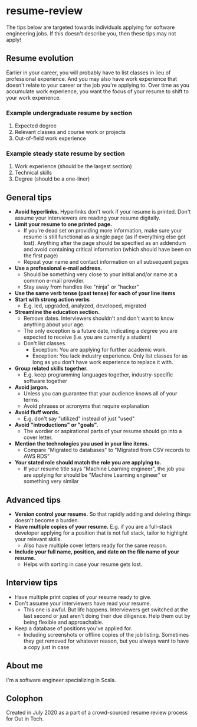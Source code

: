 # resume-review

The tips below are targeted towards individuals applying for software engineering jobs. If this doesn't describe you, then these tips may not apply!

## Resume evolution

Earlier in your career, you will probably have to list classes in lieu of professional experience. And you may also have work experience that doesn't relate to your career or the job you're applying to. Over time as you accumulate work experience, you want the focus of your resume to shift to your work experience.

### Example undergraduate resume by section

1. Expected degree
1. Relevant classes and course work or projects
1. Out-of-field work experience

### Example steady state resume by section

1. Work experience (should be the largest section)
1. Technical skills
1. Degree (should be a one-liner)

## General tips

- **Avoid hyperlinks.** Hyperlinks don't work if your resume is printed. Don't assume your interviewers are reading your resume digitally.
- **Limit your resume to one printed page.**
  - If you're dead set on providing more information, make sure your resume is still functional as a single page (as if everything else got lost). Anything after the page should be specified as an addendum and avoid containing critical information (which should have been on the first page)
  - Repeat your name and contact information on all subsequent pages
- **Use a professional e-mail address.**
  - Should be something very close to your initial and/or name at a common e-mail provider.
  - Stay away from handles like "ninja" or "hacker"
- **Use the same verb tense (past tense) for each of your line items**
- **Start with strong action verbs**
  - E.g. led, upgraded, analyzed, developed, migrated
- **Streamline the education section.**
  - Remove dates. Interviewers shouldn't and don't want to know anything about your age.
  - The only exception is a future date, indicating a degree you are expected to receive (i.e. you are currently a student)
  - Don't list classes.
    - Exception: You are applying for further academic work.
    - Exception: You lack industry experience. Only list classes for as long as you don't have work experience to replace it with.
- **Group related skills together.**
  - E.g. keep programming languages together, industry-specific software together
- **Avoid jargon.**
  - Unless you can guarantee that your audience knows all of your terms.
  - Avoid phrases or acronyms that require explanation
- **Avoid fluff words.**
  - E.g. don't say "utilized" instead of just "used"
- **Avoid "introductions" or "goals".**
  - The wordier or aspirational parts of your resume should go into a cover letter.
- **Mention the technologies you used in your line items.**
  - Compare "Migrated to databases" to "Migrated from CSV records to AWS RDS"
- **Your stated role should match the role you are applying to.**
  - If your resume title says "Machine Learning engineer", the job you are applying for should be "Machine Learning engineer" or something very similar
  
## Advanced tips

- **Version control your resume.** So that rapidly adding and deleting things doesn't become a burden.
- **Have multiple copies of your resume.** E.g. if you are a full-stack developer applying for a position that is not full stack, tailor to highlight your relevant skills.
  - Also have multiple cover letters ready for the same reason.
- **Include your full name, position, and date on the file name of your resume.**
  - Helps with sorting in case your resume gets lost.
  
## Interview tips

- Have multiple print copies of your resume ready to give.
- Don't assume your interviewers have read your resume.
  - This one is awful. But life happens. Interviewers get switched at the last second or just aren't doing their due diligence. Help them out by being flexible and approachable.
- Keep a database of positions you've applied for.
  - Including screenshots or offline copies of the job listing. Sometimes they get removed for whatever reason, but you always want to have a copy just in case 

## About me

I'm a software engineer specializing in Scala.

## Colophon

Created in July 2020 as a part of a crowd-sourced resume review process for Out in Tech.
